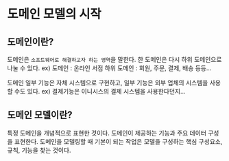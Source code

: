 # 도메인 모델의 시작

## 도메인이란?
도메인은 `소프트웨어로 해결하고자 하는 영역`을 말한다.
한 도메인은 다시 하위 도메인으로 나눌 수 있다.
ex)
도메인 : 온라인 서점
하위 도메인 : 회원, 주문, 결제, 배송 등등...

도메인 일부 기능은 자체 시스템으로 구현하고, 일부 기능은 외부 업체의 시스템을 사용할 수도 있다.
ex) 결제기능은 이니시스의 결제 시스템을 사용한다던지...

## 도메인 모델이란?
특정 도메인을 개념적으로 표현한 것이다.
도메인이 제공하는 기능과 주요 데이터 구성을 표현한다.
도메인을 모델링할 때 기본이 되는 작업은 모델을 구성하는 핵심 구성요소, 규칙, 기능을 찾는 것이다.

